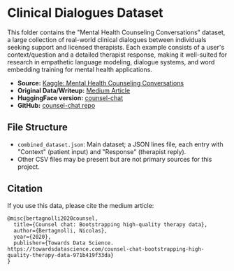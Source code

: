 # Clinical Dialogues Dataset

This folder contains the "Mental Health Counseling Conversations" dataset, a large collection of real-world clinical dialogues between individuals seeking support and licensed therapists. Each example consists of a user's context/question and a detailed therapist response, making it well-suited for research in empathetic language modeling, dialogue systems, and word embedding training for mental health applications.

- **Source:** [Kaggle: Mental Health Counseling Conversations](https://www.kaggle.com/datasets/melissamonfared/mental-health-counseling-conversations-k)
- **Original Data/Writeup:** [Medium Article](https://medium.com/data-science/counsel-chat-bootstrapping-high-quality-therapy-data-971b419f33da)
- **HuggingFace version:** [counsel-chat](https://huggingface.co/datasets/nbertagnolli/counsel-chat)
- **GitHub:** [counsel-chat repo](https://github.com/nbertagnolli/counsel-chat)

## File Structure

- `combined_dataset.json`: Main dataset; a JSON lines file, each entry with "Context" (patient input) and "Response" (therapist reply).
- Other CSV files may be present but are not primary sources for this project.

## Citation

If you use this data, please cite the medium article:

```
@misc{bertagnolli2020counsel,
  title={Counsel chat: Bootstrapping high-quality therapy data},
  author={Bertagnolli, Nicolas},
  year={2020},
  publisher={Towards Data Science. https://towardsdatascience.com/counsel-chat-bootstrapping-high-quality-therapy-data-971b419f33da}
}
```

